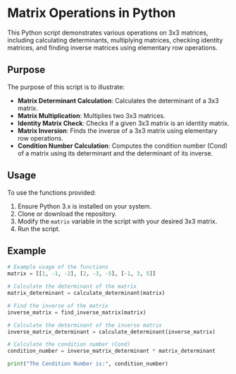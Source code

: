 # Matrix Operations in Python

This Python script demonstrates various operations on 3x3 matrices, including calculating determinants, multiplying matrices, checking identity matrices, and finding inverse matrices using elementary row operations.

## Purpose

The purpose of this script is to illustrate:

- **Matrix Determinant Calculation**: Calculates the determinant of a 3x3 matrix.
- **Matrix Multiplication**: Multiplies two 3x3 matrices.
- **Identity Matrix Check**: Checks if a given 3x3 matrix is an identity matrix.
- **Matrix Inversion**: Finds the inverse of a 3x3 matrix using elementary row operations.
- **Condition Number Calculation**: Computes the condition number (Cond) of a matrix using its determinant and the determinant of its inverse.

## Usage

To use the functions provided:

1. Ensure Python 3.x is installed on your system.
2. Clone or download the repository.
3. Modify the `matrix` variable in the script with your desired 3x3 matrix.
4. Run the script.

## Example

```python
# Example usage of the functions
matrix = [[1, -1, -2], [2, -3, -5], [-1, 3, 5]]

# Calculate the determinant of the matrix
matrix_determinant = calculate_determinant(matrix)

# Find the inverse of the matrix
inverse_matrix = find_inverse_matrix(matrix)

# Calculate the determinant of the inverse matrix
inverse_matrix_determinant = calculate_determinant(inverse_matrix)

# Calculate the condition number (Cond)
condition_number = inverse_matrix_determinant * matrix_determinant

print("The Condition Number is:", condition_number)
```
